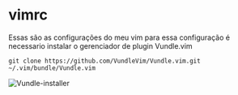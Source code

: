 # vimrc
Essas são as configurações do meu vim
para essa configuração é necessario instalar o gerenciador de plugin Vundle.vim

```
git clone https://github.com/VundleVim/Vundle.vim.git ~/.vim/bundle/Vundle.vim
```
![Vundle-installer](http://i.imgur.com/Rueh7Cc.png)
